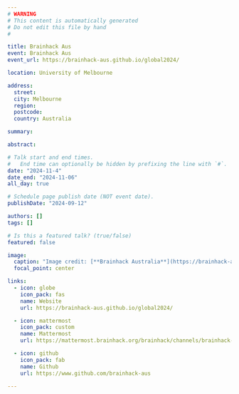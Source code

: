 ```yaml
---
# WARNING
# This content is automatically generated
# Do not edit this file by hand
#

title: Brainhack Aus
event: Brainhack Aus
event_url: https://brainhack-aus.github.io/global2024/

location: University of Melbourne

address:
  street: 
  city: Melbourne
  region: 
  postcode: 
  country: Australia

summary: 

abstract: 

# Talk start and end times.
#   End time can optionally be hidden by prefixing the line with `#`.
date: "2024-11-4"
date_end: "2024-11-06"
all_day: true

# Schedule page publish date (NOT event date).
publishDate: "2024-09-12"

authors: []
tags: []

# Is this a featured talk? (true/false)
featured: false

image:
  caption: "Image credit: [**Brainhack Australia**](https://brainhack-aus.github.io/global2024/)"
  focal_point: center

links:
  - icon: globe
    icon_pack: fas
    name: Website
    url: https://brainhack-aus.github.io/global2024/

  - icon: mattermost
    icon_pack: custom
    name: Mattermost
    url: https://mattermost.brainhack.org/brainhack/channels/brainhack-australasia

  - icon: github
    icon_pack: fab
    name: Github
    url: https://www.github.com/brainhack-aus

---
```


